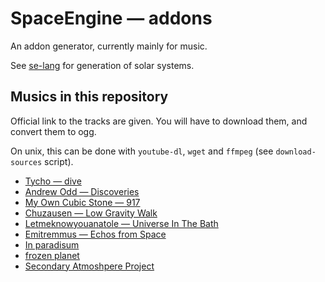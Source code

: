 # SpaceEngine — addons
An addon generator, currently mainly for music.

See [se-lang](https://github.com/aluriak/se-lang) for generation of solar systems.


## Musics in this repository
Official link to the tracks are given.
You will have to download them, and convert them to ogg.

On unix, this can be done with `youtube-dl`, `wget` and `ffmpeg` (see `download-sources` script).

- [Tycho — dive](https://www.youtube.com/watch?v=Z6ih1aKeETk)
- [Andrew Odd — Discoveries](http://freemusicarchive.org/music/Andrew_Odd/Discoveries)
- [My Own Cubic Stone — 917](http://freemusicarchive.org/music/My_Own_Cubic_Stone/917)
- [Chuzausen — Low Gravity Walk](http://freemusicarchive.org/music/Chuzausen/Attempt_Of_Comunication/07Chuzausen-Low_Gravity_Walk)
- [Letmeknowyouanatole — Universe In The Bath](http://freemusicarchive.org/music/Letmeknowyouanatole/Universe_In_The_Bath)
- [Emitremmus — Echos from Space](https://www.jamendo.com/album/146249/echoes-from-space)
- [In paradisum](https://www.youtube.com/watch?v=6-i1ESIRKdA)
- [frozen planet](https://www.youtube.com/watch?v=e-zEFZoxp%5F8)
- [Secondary Atmoshpere Project](https://blend.io/system1337/secondary-atmoshpere-project)
